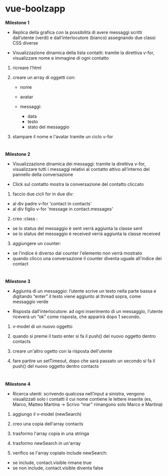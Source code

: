 # vue-boolzapp

**Milestone 1**

- Replica della grafica con la possibilità di avere messaggi scritti dall’utente (verdi) e dall’interlocutore (bianco) assegnando due classi CSS diverse

- Visualizzazione dinamica della lista contatti: tramite la direttiva v-for, visualizzare nome e immagine di ogni contatto

1. ricreare l'html

2. creare un array di oggetti con:
    - nome
    - avatar
    - messaggi:

         - data
         - testo 
         - stato del messaggio

3. stampare il nome e l'avatar tramite un ciclo v-for 

#

**Milestone 2**

- Visualizzazione dinamica dei messaggi: tramite la direttiva v-for, visualizzare tutti i messaggi relativi al contatto attivo all’interno del pannello della conversazione

- Click sul contatto mostra la conversazione del contatto cliccato

1. faccio due cicli for in due div: 
  
  - al div padre v-for 'contact in contacts'
  - al div figlio v-for 'message in contact.messages'

2. creo :class :

  - se lo status del messaggio è sent verrà aggiunta la classe sent
  - se lo status del messaggio è received verrà aggiunta la classe received

3. aggiungere un counter:

  - se l'indice è diverso dal counter l'elemento non verrà mostrato
  - quando clicco una conversazione il counter diventa uguale all'indice dei contact  

#

**Milestone 3**

- Aggiunta di un messaggio: l’utente scrive un testo nella parte bassa e digitando “enter” il testo     viene aggiunto al thread sopra, come messaggio verde

- Risposta dall’interlocutore: ad ogni inserimento di un messaggio, l’utente riceverà un “ok” come risposta, che apparirà dopo 1 secondo.

1. v-model di un nuovo oggetto 

2. quando si preme il tasto enter si fa il push() del nuovo oggetto dentro contacts

3. creare un'altro ogetto con la risposta dell'utente 

4. fare partire un setTimeout, dopo che sarà passato un secondo si fa il push() del nuovo oggetto dentro contacts  

#

**Milestone 4**

- Ricerca utenti: scrivendo qualcosa nell’input a sinistra, vengono visualizzati solo i contatti il cui nome contiene le lettere inserite (es, Marco, Matteo Martina -> Scrivo “mar” rimangono solo Marco e Martina)

1. aggiungo il v-model (newSearch)

2. creo una copia dell'array contacts

3. trasformo l'array copia in una stringa  

4. trasformo newSearch in un'array 

5. verifico se l'array copiato include newSearch:

  - se include, contact.visible rimane true
  - se non include, contact.visible diventa false 

